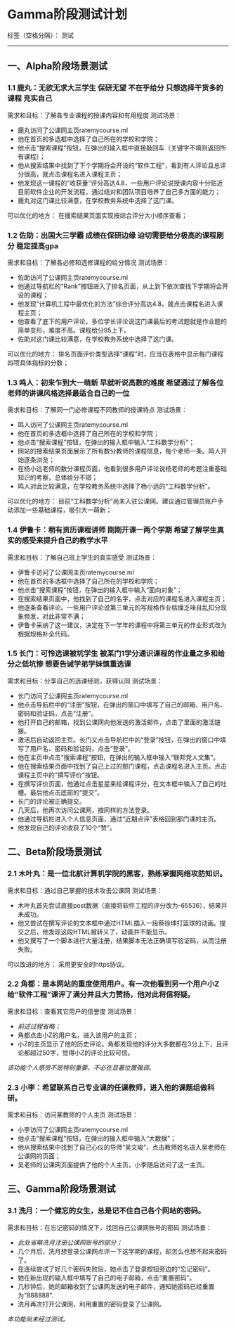 ﻿# Gamma阶段测试计划

标签（空格分隔）： 测试

---

## 一、Alpha阶段场景测试
### 1.1 鹿丸：无欲无求大三学生 保研无望 不在乎给分 只想选择干货多的课程 充实自己
需求和目标：了解各专业课程的授课内容和有用程度
测试场景：
- 鹿丸访问了公课网主页ratemycourse.ml
- 他在首页的多选框中选择了自己所在的学校和学院；
- 他点击“搜索课程”按钮，在弹出的输入框中直接敲回车（关键字不填则返回所有课程）；
- 他从搜索结果中找到了下个学期将会开设的“软件工程”，看到有人评论且总评分很高，就点击课程名进入课程主页；
- 他发现这一课程的“收获量”评分高达4.8，一些用户评论说授课内容十分贴近目前软件企业的开发流程，通过结对和团队项目培养了自己多方面的能力；
- 鹿丸对这门课比较满意，在学校教务系统中选择了这门课。

可以优化的地方：
在搜索结果页面实现按综合评分大小顺序查看；
### 1.2 佐助：出国大三学霸 成绩在保研边缘 迫切需要给分极高的课程刷分 稳定提高gpa
需求和目标：了解各必修和选修课程的给分情况
测试场景：
- 佐助访问了公课网主页ratemycourse.ml
- 他通过导航栏的“Rank”按钮进入了排名页面，从上到下依次查找下学期将会开设的课程；
- 他发现“计算机工程中最优化的方法”综合评分高达4.8，就点击课程名进入课程主页；
- 他查看了底下的用户评论，多位学长评论说这门课最后的考试题就是作业题的简单变形，难度不高。课程给分95上下。
- 佐助对这门课比较满意，在学校教务系统中选择了这门课。

可以优化的地方：
排名页面评价类型选择“课程”时，应当在表格中显示每门课程四项具体指标的分数；
### 1.3 鸣人：初来乍到大一萌新 早就听说高数的难度 希望通过了解各位老师的讲课风格选择最适合自己的一位
需求和目标：了解同一门必修课程不同教师的授课特点
测试场景：
- 鸣人访问了公课网主页ratemycourse.ml
- 他在首页的多选框中选择了自己所在的学校和学院；
- 他点击“搜索课程”按钮，在弹出的输入框中输入“工科数学分析”；
- 网站的搜索结果页面展示了所有数分教师的课程信息，每个老师一条。鸣人开始逐条浏览；
- 在杨小远老师的数分课程页面，他看到很多用户评论说杨老师的考题注重基础知识的考察，总体给分不错；
- 鸣人对此比较满意，在学校教务系统中选择了杨小远的“工科数学分析”。

可以优化的地方：
目前“工科数学分析”尚未入驻公课网。建议通过管理员账户手动添加一些基础课程，吸引大一萌新；
### 1.4 伊鲁卡：稍有资历课程讲师 刚刚开课一两个学期 希望了解学生真实的感受来提升自己的教学水平
需求和目标：了解自己班上学生的真实感受
测试场景：
- 伊鲁卡访问了公课网主页ratemycourse.ml
- 他在首页的多选框中选择了自己所在的学校和学院；
- 他点击“搜索课程”按钮，在弹出的输入框中输入“面向对象”；
- 在搜索结果页面中，他找到了自己的名字，点击对应的课程名进入课程主页；
- 他逐条查看评论。一些用户评论说第三单元的写规格作业枯燥乏味且乱扣分现象频发，对此非常不满；
- 伊鲁卡采纳了这一建议，决定在下一学年的课程中将第三单元的作业形式改为根据规格补全代码。

### 1.5 长门：可怜选课被坑学生 被某门1学分通识课程的作业量之多和给分之低坑惨 想要告诫学弟学妹慎重选课
需求和目标：分享自己的选课经验，获得认同
测试场景：
- 长门访问了公课网主页ratemycourse.ml
- 他点击导航栏中的“注册”按钮，在弹出的窗口中填写了自己的邮箱、用户名、密码和验证码，点击“注册”。
- 他打开自己的邮箱，找到公课网向他发送的激活邮件，点击了里面的激活链接。
- 激活后自动返回主页。长门又点击导航栏中的“登录”按钮，在弹出的窗口中填写了用户名、密码和验证码，点击“登录”。
- 他在主页中点击“搜索课程”按钮，在弹出的输入框中输入“联邦党人文集”。
- 他在搜索结果页面中找到了自己上过的那门课程，点击课程名进入主页。点击课程主页中的“撰写评价”按钮。
- 在撰写评价页面，他通过点击星星来给课程评分，在文本框中输入了自己的吐槽。最后他点击底部的“提交”。
- 长门的评论被正确提交。
- 几天后，他再次访问公课网，按同样的方法登录。
- 他通过导航栏进入个人信息页面，通过“近期点评”表格回到那门课的主页。
- 他发现自己的评论收获了10个“赞”。

## 二、Beta阶段场景测试
### 2.1 木叶丸：是一位北航计算机学院的黑客，熟练掌握网络攻防知识。
需求和目标：通过自己掌握的技术攻击公课网
测试场景：
- 木叶丸首先尝试直接post数据（直接将软件工程的评分改为-65536），结果并未成功。
- 他又尝试在撰写评论的文本框中通过HTML插入一段蔡徐坤打篮球的动画。提交之后，他发现这段HTML被转义了，动画并不能显示。
- 他又撰写了一个脚本进行大量注册，结果脚本无法正确填写验证码，从而注册失败。

可以改进的地方：
采用更安全的https协议。
### 2.2 角都：是本网站的重度使用用户。有一次他看到另一个用户小Z给“软件工程”课评了满分并且大力赞扬，他对此将信将疑。
需求和目标：查看其它用户的信誉度
测试场景：
- *前述过程省略；*
- 角都点击小Z的用户名，进入该用户的主页；
- 小Z的主页显示了他的历史评论。角都发现他的评分大多数都在3分上下，且评论都超过50字，觉得小Z的评论比较可信。

*该功能个人感觉不是特别重要，不必在显著位置强调。*
### 2.3 小李：希望联系自己专业课的任课教师，进入他的课题组做科研。
需求和目标：访问某教师的个人主页
测试场景：
- 小李访问了公课网主页ratemycourse.ml
- 他点击“搜索课程”按钮，在弹出的输入框中输入“大数据”；
- 他从搜索结果中找到了自己心仪的导师“吴文峻”，点击教师姓名进入吴老师在公课网的页面；
- 吴老师的公课网页面提供了他的个人主页，小李随后访问了这一主页。

## 三、Gamma阶段场景测试
### 3.1 洗月：一个健忘的女生，总是记不住自己各个网站的密码。
需求和目标：在忘记密码的情况下，找回自己公课网账号的密码
测试场景：
- *此处省略洗月注册公课网账号的部分；*
- 几个月后，洗月想登录公课网点评一下这学期的课程，却怎么也想不起来密码了。
- 在连续尝试了好几个密码失败后，她点击了登录按钮旁边的“忘记密码”。
- 她在新出现的输入框中填写了自己的电子邮箱，点击“重置密码”。
- 几秒钟后，她的邮箱收到了公课网发送的电子邮件，通知她密码已经重置为“888888”.
- 洗月再次打开公课网，利用重置的密码登录了公课网。

*本功能尚未经过测试。*





